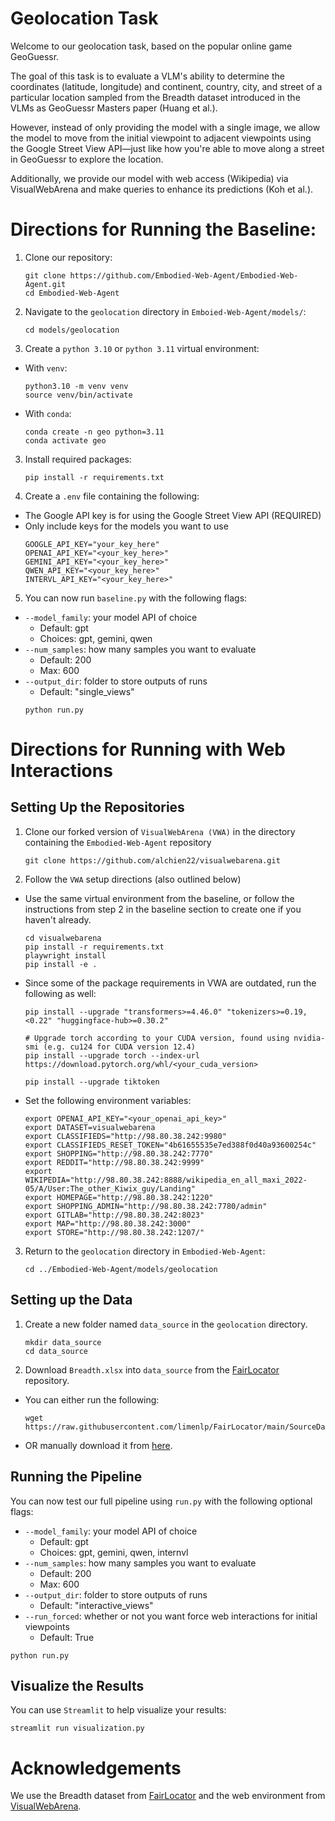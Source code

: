 # Geolocation Task
Welcome to our geolocation task, based on the popular online game GeoGuessr. 

The goal of this task is to evaluate a VLM's ability to determine the coordinates (latitude, longitude) and continent, country, city, and street of a particular location sampled from the Breadth dataset introduced in the VLMs as GeoGuessr Masters paper (Huang et al.). 

However, instead of only providing the model with a single image, we allow the model to move from the initial viewpoint to adjacent viewpoints using the Google Street View API—just like how you're able to move along a street in GeoGuessr to explore the location. 

Additionally, we provide our model with web access (Wikipedia) via VisualWebArena and make queries to enhance its predictions (Koh et al.).

# Directions for Running the Baseline:
1. Clone our repository:
    ```
    git clone https://github.com/Embodied-Web-Agent/Embodied-Web-Agent.git
    cd Embodied-Web-Agent
    ```
2. Navigate to the `geolocation` directory in `Emboied-Web-Agent/models/`:
    ```
    cd models/geolocation
    ```
3.  Create a `python 3.10` or `python 3.11` virtual environment:

- With `venv`:
    ```
    python3.10 -m venv venv
    source venv/bin/activate
    ```
- With `conda`:
    ```
    conda create -n geo python=3.11
    conda activate geo
    ```
3. Install required packages:
    ```
    pip install -r requirements.txt
    ```
4. Create a `.env` file containing the following:
- The Google API key is for using the Google Street View API (REQUIRED)
- Only include keys for the models you want to use
    ```
    GOOGLE_API_KEY="your_key_here"
    OPENAI_API_KEY="<your_key_here>"
    GEMINI_API_KEY="<your_key_here>"
    QWEN_API_KEY="<your_key_here>"
    INTERVL_API_KEY="<your_key_here>"
    ```

5. You can now run `baseline.py` with the following flags:
- `--model_family`: your model API of choice 
    - Default: gpt
    - Choices: gpt, gemini, qwen
- `--num_samples`: how many samples you want to evaluate
    - Default: 200
    - Max: 600
- `--output_dir`: folder to store outputs of runs
    - Default: "single_views"
    ```
    python run.py
    ```

# Directions for Running with Web Interactions
## Setting Up the Repositories
1. Clone our forked version of `VisualWebArena (VWA)` in the directory containing the `Embodied-Web-Agent` repository
    ```
    git clone https://github.com/alchien22/visualwebarena.git
    ```
2. Follow the `VWA` setup directions (also outlined below)
- Use the same virtual environment from the baseline, or follow the instructions from step 2 in the baseline section to create one if you haven't already.
    ```
    cd visualwebarena
    pip install -r requirements.txt
    playwright install
    pip install -e .
    ```

- Since some of the package requirements in VWA are outdated, run the following as well:
    ```
    pip install --upgrade "transformers>=4.46.0" "tokenizers>=0.19,<0.22" "huggingface-hub>=0.30.2"

    # Upgrade torch according to your CUDA version, found using nvidia-smi (e.g. cu124 for CUDA version 12.4)
    pip install --upgrade torch --index-url https://download.pytorch.org/whl/<your_cuda_version>

    pip install --upgrade tiktoken
    ```

- Set the following environment variables:
    ```
    export OPENAI_API_KEY="<your_openai_api_key>"
    export DATASET=visualwebarena
    export CLASSIFIEDS="http://98.80.38.242:9980"
    export CLASSIFIEDS_RESET_TOKEN="4b61655535e7ed388f0d40a93600254c"
    export SHOPPING="http://98.80.38.242:7770"
    export REDDIT="http://98.80.38.242:9999"
    export WIKIPEDIA="http://98.80.38.242:8888/wikipedia_en_all_maxi_2022-05/A/User:The_other_Kiwix_guy/Landing"
    export HOMEPAGE="http://98.80.38.242:1220"
    export SHOPPING_ADMIN="http://98.80.38.242:7780/admin"
    export GITLAB="http://98.80.38.242:8023"
    export MAP="http://98.80.38.242:3000"
    export STORE="http://98.80.38.242:1207/"
    ```

3. Return to the `geolocation` directory in `Embodied-Web-Agent`:
    ```
    cd ../Embodied-Web-Agent/models/geolocation
    ```

## Setting up the Data
1. Create a new folder named `data_source` in the `geolocation` directory.
    ```
    mkdir data_source
    cd data_source
    ```

2. Download `Breadth.xlsx` into `data_source` from the [FairLocator](https://github.com/limenlp/FairLocator) repository.
- You can either run the following:
    ```
    wget https://raw.githubusercontent.com/limenlp/FairLocator/main/SourceData/Breadth.xlsx
    ```
- OR manually download it from [here](https://github.com/limenlp/FairLocator/blob/main/SourceData/Breadth.xlsx).

## Running the Pipeline
You can now test our full pipeline using `run.py` with the following optional flags:
- `--model_family`: your model API of choice 
    - Default: gpt
    - Choices: gpt, gemini, qwen, internvl
- `--num_samples`: how many samples you want to evaluate
    - Default: 200
    - Max: 600
- `--output_dir`: folder to store outputs of runs
    - Default: "interactive_views"
- `--run_forced`: whether or not you want force web interactions for initial viewpoints
    - Default: True

```
python run.py
```

## Visualize the Results
You can use `Streamlit` to help visualize your results:
```
streamlit run visualization.py
```

# Acknowledgements
We use the Breadth dataset from [FairLocator](https://github.com/limenlp/FairLocator) and the web environment from [VisualWebArena](https://github.com/web-arena-x/visualwebarena?tab=readme-ov-file). 
